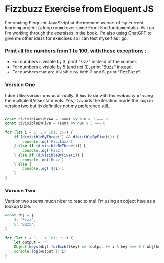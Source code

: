# Fizzbuzz Exercise from Eloquent JS

I'm reading Eloquent JavaScript at the moment as part of my current learning project (a loop round over some Front End fundamentals). As i go i'm working through the exersises in the book. I'm also using ChatGPT to give me other ideas for exercises so i can test myself as i go.

### Print all the numbers from 1 to 100, with these exceptions :

- For numbers divisible by 3, print "Fizz" instead of the number.
- For numbers divisible by 5 (and not 3), print "Buzz" instead.
- For numbers that are divisible by both 3 and 5, print "FizzBuzz".

### Version One

I don't like version one at all really. It has to do with the verbosity of using the multiple if/else statments. Yes, it avoids the iteration inside the loop in version two but its definitley not my preference still...


```js

const divisibleByThree = (num) => num % 3 === 0
const divisibleByFive = (num) => num % 5 === 0

for (let i = 1; i < 101; i++) {
    if (divisibleByThree(i) && divisibleByFive(i)) {
        console.log(`FizzBuzz`)
    } else if (divisibleByThree(i)) {
        console.log(`Fizz`)
    } else if (divisibleByFive(i)) {
        console.log(`Buzz`)
    } else {
        console.log(`${i}`)
    }
}

```

### Version Two

Version two seems much nicer to read to me! I'm using an object here as a lookup table.

```js
const obj = {
    3: 'Fizz',
    5: 'Buzz',
}

for (let i = 1; i < 101; i++) {
	let output = ''
	Object.keys(obj).forEach((key) => (output += i % key === 0 ? obj[key] : ''))
	console.log(output || i)
}
```
